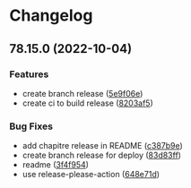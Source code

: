 # Changelog

## 78.15.0 (2022-10-04)


### Features

* create branch release ([5e9f06e](https://github.com/baudointran/firefoxInDocker/commit/5e9f06e1806ba3b9ca55a41b42c06b21dfe9da33))
* create ci to build release ([8203af5](https://github.com/baudointran/firefoxInDocker/commit/8203af5d19ff730a3b6727f7295b8cb081557d84))


### Bug Fixes

* add chapitre release in README ([c387b9e](https://github.com/baudointran/firefoxInDocker/commit/c387b9eb684758f11d453d6866a97ec9ad30b57e))
* create branch release for deploy ([83d83ff](https://github.com/baudointran/firefoxInDocker/commit/83d83ff4ba3a953b9a673e7bdf0f06708411ba6c))
* readme ([3f4f954](https://github.com/baudointran/firefoxInDocker/commit/3f4f9548d4715dbc5804216ffe81950aec56ba35))
* use release-please-action ([648e71d](https://github.com/baudointran/firefoxInDocker/commit/648e71d672621807ec4ca98da952fe3a7d075e02))
